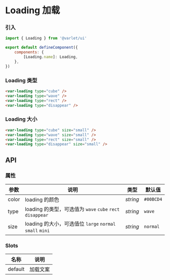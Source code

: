 # Loading 加载

### 引入

```js
import { Loading } from '@varlet/ui'

export default defineComponent({
	components: {
		[Loading.name]: Loading,
	},
})
```

### Loading 类型

```html
<var-loading type="cube" />
<var-loading type="wave" />
<var-loading type="rect" />
<var-loading type="disappear" />
```

### Loading 大小

```html
<var-loading type="cube" size="small" />
<var-loading type="wave" size="small" />
<var-loading type="rect" size="small" />
<var-loading type="disappear" size="small" />
```

## API

### 属性

| 参数  | 说明                                                      | 类型     | 默认值    |
| ----- | --------------------------------------------------------- | -------- | --------- |
| color | loading 的颜色                                            | _string_ | `#00BCD4` |
| type  | loading 的类型，可选值为 `wave` `cube` `rect` `disappear` | _string_ | `wave`    |
| size  | loading 的大小，可选值位 `large` `normal` `small` `mini`  | _string_ | `normal`  |

### Slots

| 名称    | 说明     |
| ------- | -------- |
| default | 加载文案 |
